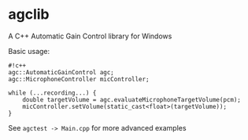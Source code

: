 # agclib #
A C++ Automatic Gain Control library for Windows

Basic usage:
```
#!c++
agc::AutomaticGainControl agc;
agc::MicrophoneController micController;

while (...recording...) {
	double targetVolume = agc.evaluateMicrophoneTargetVolume(pcm);
	micController.setVolume(static_cast<float>(targetVolume));
}
```

See `agctest -> Main.cpp` for more advanced examples